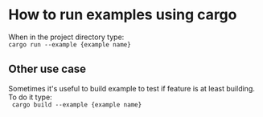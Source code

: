 # How to run examples using cargo
When in the project directory type: <br>
```cargo run --example {example name}```
## Other use case
Sometimes it's useful to build example to test if feature is at least building. <br>
To do it type: <br>
``` cargo build --example {example name}```
